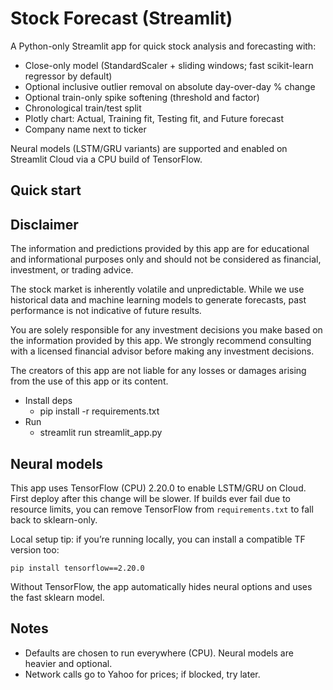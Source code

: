 # Stock Forecast (Streamlit)

A Python-only Streamlit app for quick stock analysis and forecasting with:
- Close-only model (StandardScaler + sliding windows; fast scikit-learn regressor by default)
- Optional inclusive outlier removal on absolute day-over-day % change
- Optional train-only spike softening (threshold and factor)
- Chronological train/test split
- Plotly chart: Actual, Training fit, Testing fit, and Future forecast
- Company name next to ticker

Neural models (LSTM/GRU variants) are supported and enabled on Streamlit Cloud via a CPU build of TensorFlow.

## Quick start

## Disclaimer

The information and predictions provided by this app are for educational and informational purposes only and should not be considered as financial, investment, or trading advice.

The stock market is inherently volatile and unpredictable. While we use historical data and machine learning models to generate forecasts, past performance is not indicative of future results.

You are solely responsible for any investment decisions you make based on the information provided by this app. We strongly recommend consulting with a licensed financial advisor before making any investment decisions.

The creators of this app are not liable for any losses or damages arising from the use of this app or its content.


- Install deps
  - pip install -r requirements.txt
- Run
  - streamlit run streamlit_app.py

## Neural models

This app uses TensorFlow (CPU) 2.20.0 to enable LSTM/GRU on Cloud. First deploy after this change will be slower. If builds ever fail due to resource limits, you can remove TensorFlow from `requirements.txt` to fall back to sklearn-only.

Local setup tip: if you’re running locally, you can install a compatible TF version too:

```
pip install tensorflow==2.20.0
```

Without TensorFlow, the app automatically hides neural options and uses the fast sklearn model.

## Notes
- Defaults are chosen to run everywhere (CPU). Neural models are heavier and optional.
- Network calls go to Yahoo for prices; if blocked, try later.
